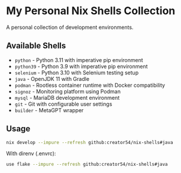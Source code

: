 # My Personal Nix Shells Collection

A personal collection of development environments.

## Available Shells

- `python` - Python 3.11 with imperative pip environment
- `python39` - Python 3.9 with imperative pip environment
- `selenium` - Python 3.10 with Selenium testing setup
- `java` - OpenJDK 11 with Gradle
- `podman` - Rootless container runtime with Docker compatibility
- `signoz` - Monitoring platform using Podman
- `mysql` - MariaDB development environment
- `git` - Git with configurable user settings
- `builder` - MetaGPT wrapper

## Usage

```bash
nix develop --impure --refresh github:creator54/nix-shells#java
```

With direnv (.envrc):
```bash
use flake --impure --refresh github:creator54/nix-shells#java
```
